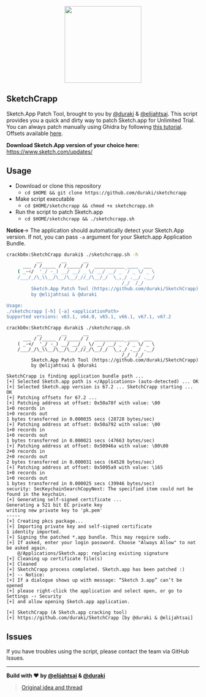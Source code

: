 <p align="center">
  <img height="200" src="https://i.imgur.com/laXau20.png">
</p>

## SketchCrapp

Sketch.App Patch Tool, brought to you by [@duraki](https://github.com/duraki) & [@elijahtsai](https://github.com/elijahtsai). This script provides you a quick and dirty way to patch Sketch.app for Unlimited Trial. You can always patch manually using Ghidra by following [this tutorial](https://duraki.github.io/posts/o/20200214-sketch.app-patch-in-ghidra.html). Offsets available [here](https://gist.github.com/Bhavdip/76c581d7ac03bdce6d226a2e8c522df4#gistcomment-3370035).

**Download Sketch.App version of your choice here:** https://www.sketch.com/updates/

## Usage

* Download or clone this repository
  * `cd $HOME && git clone https://github.com/duraki/sketchcrapp`
* Make script executable
  * `cd $HOME/sketchcrapp && chmod +x sketchcrapp.sh`
* Run the script to patch Sketch.app
  * `cd $HOME/sketchcrapp && ./sketchcrapp.sh`

**Notice**→ The application should automatically detect your Sketch.App version. If not, you can pass `-a` argument for your Sketch.app Application Bundle.

```bash
crackb0x:SketchCrapp duraki$ ./sketchcrapp.sh -h
           __       __      __
      ___ / /_____ / /_____/ /  ___________ ____  ___
    ( _-</  '_/ -_) __/ __/ _ \/ __/ __/ _ `/ _ \/ _ \
    /___/_/\_\\__/\__/\__/_//_/\__/_/  \_,_/ .__/ .__/
                                          /_/  /_/
         Sketch.App Patch Tool (https://github.com/duraki/SketchCrapp)
         by @elijahtsai & @duraki

Usage:
./sketchcrapp [-h] [-a] <applicationPath>
Supported versions: v63.1, v64.0, v65.1, v66.1, v67.1, v67.2
```

```
crackb0x:SketchCrapp duraki$ ./sketchcrapp.sh
           __       __      __
      ___ / /_____ / /_____/ /  ___________ ____  ___
    ( _-</  '_/ -_) __/ __/ _ \/ __/ __/ _ `/ _ \/ _ \
    /___/_/\_\\__/\__/\__/_//_/\__/_/  \_,_/ .__/ .__/
                                          /_/  /_/
         Sketch.App Patch Tool (https://github.com/duraki/SketchCrapp)
         by @elijahtsai & @duraki

SketchCrapp is finding application bundle path ...
[+] Selected Sketch.app path is </Applications> (auto-detected) ... OK
[+] Selected Sketch.app version is 67.2 ... SketchCrapp starting ... OK
[+] Patching offsets for 67.2 ...
[+] Patching address at offset: 0x50a78f with value: \00
1+0 records in
1+0 records out
1 bytes transferred in 0.000035 secs (28728 bytes/sec)
[+] Patching address at offset: 0x50a792 with value: \00
1+0 records in
1+0 records out
1 bytes transferred in 0.000021 secs (47663 bytes/sec)
[+] Patching address at offset: 0x50946a with value: \00\00
2+0 records in
2+0 records out
2 bytes transferred in 0.000031 secs (64528 bytes/sec)
[+] Patching address at offset: 0x5095a9 with value: \165
1+0 records in
1+0 records out
1 bytes transferred in 0.000025 secs (39946 bytes/sec)
security: SecKeychainSearchCopyNext: The specified item could not be found in the keychain.
[+] Generating self-signed certificate ...
Generating a 521 bit EC private key
writing new private key to 'pk.pem'
-----
[+] Creating pkcs package...
[+] Importing private key and self-signed certificate
1 identity imported.
[+] Signing the patched *.app bundle. This may require sudo.
[+] If asked, enter your login password. Choose "Always Allow" to not be asked again.
    @/Applications/Sketch.app: replacing existing signature
[+] Cleaning up certificate file(s)
[+] Cleaned
[+] SketchCrapp process completed. Sketch.app has been patched :)
[+] -- Notice: 
[+] If a dialogue shows up with message: “Sketch 3.app” can’t be opened
[+] please right-click the application and select open, or go to Settings -› Security
[+] and allow opening Sketch.app application.

[+] SketchCrapp (A Sketch.app cracking tool)
[+] https://github.com/duraki/SketchCrapp [by @duraki & @elijahtsai]
```

## Issues

If you have troubles using the script, please contact the team via GitHub Issues.

---

**Build with ❤️ by [@elijahtsai](https://twitter.com/elijahtsai_) & [@duraki](https://twitter.com/0xduraki)**

> [Original idea and thread](https://gist.github.com/Bhavdip/76c581d7ac03bdce6d226a2e8c522df4)
